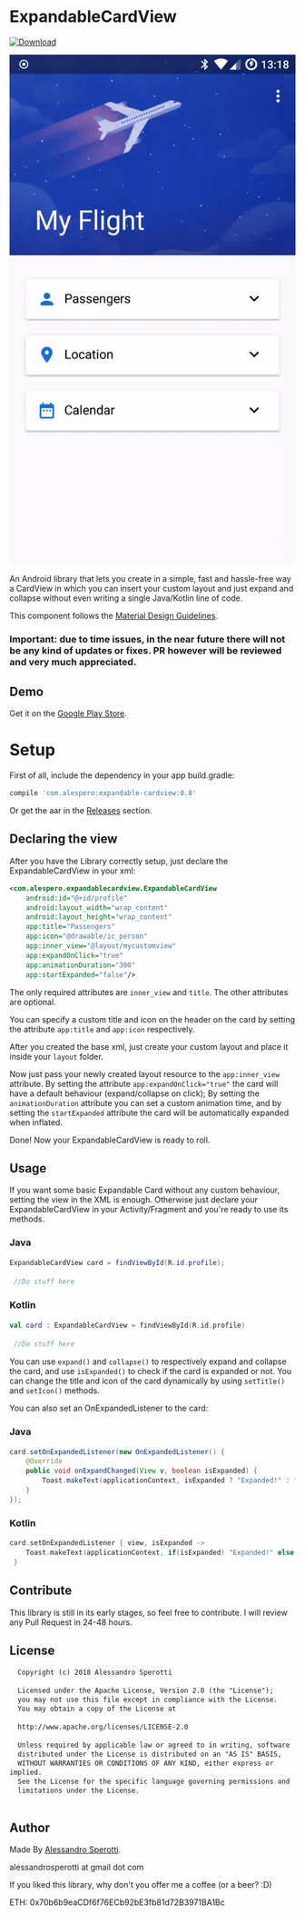 # ExpandableCardView

[ ![Download](https://api.bintray.com/packages/alespero/ExpandableCardView/ExpandableCardView/images/download.svg?version=0.8) ](https://bintray.com/alespero/ExpandableCardView/ExpandableCardView/0.8/link)

![Example Gif](demo.gif)

An Android library that lets you create in a simple, fast and hassle-free way a CardView in which you can insert your custom layout and just expand and collapse without even writing a single Java/Kotlin line of code.

This component follows the [Material Design Guidelines](https://material.io/guidelines/).

### Important: due to time issues, in the near future there will not be any kind of updates or fixes. PR however will be reviewed and very much appreciated.

## Demo

Get it on the [Google Play Store](https://play.google.com/store/apps/details?id=com.alessandrosperotti.expandablecardviewexample).

# Setup

First of all, include the dependency in your app build.gradle:

```gradle
compile 'com.alespero:expandable-cardview:0.8'
```

Or get the aar in the [Releases](https://github.com/AleSpero/ExpandableCardView/releases) section.

## Declaring the view

After you have the Library correctly setup, just declare the ExpandableCardView in your xml:

```xml
<com.alespero.expandablecardview.ExpandableCardView
    android:id="@+id/profile"
    android:layout_width="wrap_content"
    android:layout_height="wrap_content"
    app:title="Passengers"
    app:icon="@drawable/ic_person"
    app:inner_view="@layout/mycustomview"
    app:expandOnClick="true"
    app:animationDuration="300"
    app:startExpanded="false"/>
```
The only required attributes are `inner_view` and `title`. The other attributes are optional.

You can specify a custom title and icon on the header on the card by setting the attribute ```app:title``` and  ```app:icon``` respectively.

After you created the base xml, just create your custom layout and place it inside your ```layout``` folder.

Now just pass your newly created layout resource to the ```app:inner_view``` attribute. By setting the attribute ```app:expandOnClick="true"``` the card will have a default behaviour (expand/collapse on click); By setting the `animationDuration` attribute you can set a custom animation time, and by setting the `startExpanded` attribute the card will be automatically expanded when inflated.

Done! Now your ExpandableCardView is ready to roll.

## Usage

If you want some basic Expandable Card without any custom behaviour, setting the view in the XML is enough. Otherwise just declare your ExpandableCardView in your Activity/Fragment and you're ready to use its methods.

### Java
```java
ExpandableCardView card = findViewById(R.id.profile);

 //Do stuff here
```
### Kotlin

```kotlin
val card : ExpandableCardView = findViewById(R.id.profile)

 //Do stuff here
```

You can use ```expand()``` and ```collapse()``` to respectively expand and collapse the card, and use ```isExpanded()``` to check if the card is expanded or not.
You can change the title and icon of the card dynamically by using ```setTitle()``` and ```setIcon()``` methods.

You can also set an OnExpandedListener to the card:

### Java
```java
card.setOnExpandedListener(new OnExpandedListener() {
    @Override
    public void onExpandChanged(View v, boolean isExpanded) {
        Toast.makeText(applicationContext, isExpanded ? "Expanded!" : "Collapsed!", Toast.LENGTH_SHORT).show();
    }
});
```
### Kotlin

```kotlin
card.setOnExpandedListener { view, isExpanded ->
    Toast.makeText(applicationContext, if(isExpanded) "Expanded!" else "Collapsed!", Toast.LENGTH_SHORT).show()
 }
```
## Contribute

This library is still in its early stages, so feel free to contribute. I will review any Pull Request in 24-48 hours.

## License

```
  Copyright (c) 2018 Alessandro Sperotti
 
  Licensed under the Apache License, Version 2.0 (the "License");
  you may not use this file except in compliance with the License.
  You may obtain a copy of the License at
 
  http://www.apache.org/licenses/LICENSE-2.0
 
  Unless required by applicable law or agreed to in writing, software
  distributed under the License is distributed on an "AS IS" BASIS,
  WITHOUT WARRANTIES OR CONDITIONS OF ANY KIND, either express or implied.
  See the License for the specific language governing permissions and
  limitations under the License.
 
```

## Author
Made By [Alessandro Sperotti](www.alessandrosperotti.com). 

alessandrosperotti at gmail dot com

If you liked this library, why don't you offer me a coffee (or a beer? :D)

ETH: 0x70b6b9eaCDf6f76ECb92bE3fb81d72B3971BA1Bc
